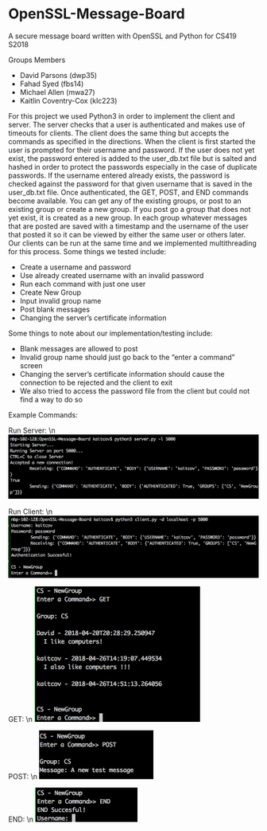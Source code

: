 # OpenSSL-Message-Board
A secure message board written with OpenSSL and Python for CS419 S2018

Groups Members
  - David Parsons (dwp35)
  - Fahad Syed (fbs14)
  - Michael Allen (mwa27)
  - Kaitlin Coventry-Cox (klc223)
  
For this project we used Python3 in order to implement the client and server. The server checks that a user is authenticated and makes use of timeouts for clients. The client does the same thing but accepts the commands as specified in the directions. When the client is first started the user is prompted for their username and password. If the user does not yet exist, the password entered is added to the user_db.txt file but is salted and hashed in order to protect the passwords especially in the case of duplicate passwords. If the username entered already exists, the password is checked against the password for that given username that is saved in the user_db.txt file. Once authenticated, the GET, POST, and END commands become available. You can get any of the existing groups, or post to an existing group or create a new group. If you post go a group that does not yet exist, it is created as a new group. In each group whatever messages that are posted are saved with a timestamp and the username of the user that posted it so it can be viewed by either the same user or others later. Our clients can be run at the same time and we implemented multithreading for this process. Some things we tested include:

  - Create a username and password 
  - Use already created username with an invalid password
  - Run each command with just one user
  - Create New Group 
  - Input invalid group name
  - Post blank messages
  - Changing the server’s certificate information 

Some things to note about our implementation/testing include:

  - Blank messages are allowed to post
  - Invalid group name should just go back to the “enter a command” screen
  - Changing the server’s certificate information should cause the connection to be rejected and the client to exit
  - We also tried to access the password file from the client but could not find a way to do so

Example Commands:

Run Server: \n
![runServer](/img/runServer.png)

Run Client: \n
![runClient](/img/runClient.png)

GET: \n
![GET](/img/GET.png)

POST: \n
![POST](/img/POST.png)

END: \n
![END](/img/END.png)
